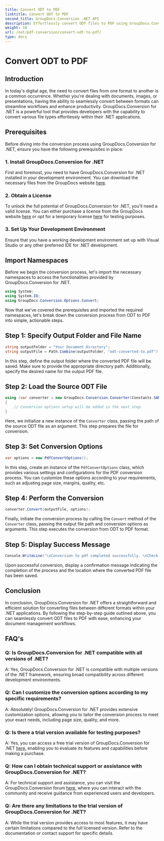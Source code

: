```yaml
---
title: Convert ODT to PDF
linktitle: Convert ODT to PDF
second_title: GroupDocs.Conversion .NET API
description: Effortlessly convert ODT files to PDF using GroupDocs.Conversion for .NET. Streamline your document management workflows with ease.
weight: 10
url: /net/pdf-conversion/convert-odt-to-pdf/
type: docs
---
```

# Convert ODT to PDF

## Introduction
In today's digital age, the need to convert files from one format to another is a common occurrence. Whether you're dealing with documents, images, or presentations, having the ability to seamlessly convert between formats can streamline workflows and enhance productivity. GroupDocs.Conversion for .NET is a powerful tool that provides developers with the capability to convert various file types effortlessly within their .NET applications.
## Prerequisites
Before diving into the conversion process using GroupDocs.Conversion for .NET, ensure you have the following prerequisites in place:
### 1. Install GroupDocs.Conversion for .NET
First and foremost, you need to have GroupDocs.Conversion for .NET installed in your development environment. You can download the necessary files from the GroupDocs website [here](https://releases.groupdocs.com/conversion/net/).
### 2. Obtain a License
To unlock the full potential of GroupDocs.Conversion for .NET, you'll need a valid license. You can either purchase a license from the GroupDocs website [here](https://purchase.groupdocs.com/buy) or opt for a temporary license [here](https://purchase.groupdocs.com/temporary-license/) for testing purposes.
### 3. Set Up Your Development Environment
Ensure that you have a working development environment set up with Visual Studio or any other preferred IDE for .NET development.

## Import Namespaces
Before we begin the conversion process, let's import the necessary namespaces to access the functionalities provided by GroupDocs.Conversion for .NET.
```csharp
using System;
using System.IO;
using GroupDocs.Conversion.Options.Convert;
```

Now that we've covered the prerequisites and imported the required namespaces, let's break down the conversion process from ODT to PDF into simple, actionable steps.
## Step 1: Specify Output Folder and File Name
```csharp
string outputFolder = "Your Document Directory";
string outputFile = Path.Combine(outputFolder, "odt-converted-to.pdf");
```
In this step, define the output folder where the converted PDF file will be saved. Make sure to provide the appropriate directory path. Additionally, specify the desired name for the output PDF file.
## Step 2: Load the Source ODT File
```csharp
using (var converter = new GroupDocs.Conversion.Converter(Constants.SAMPLE_ODT))
{
    // Conversion options setup will be added in the next step.
}
```
Here, we initialize a new instance of the `Converter` class, passing the path of the source ODT file as an argument. This step prepares the file for conversion.
## Step 3: Set Conversion Options
```csharp
var options = new PdfConvertOptions();
```
In this step, create an instance of the `PdfConvertOptions` class, which provides various settings and configurations for the PDF conversion process. You can customize these options according to your requirements, such as adjusting page size, margins, quality, etc.
## Step 4: Perform the Conversion
```csharp
converter.Convert(outputFile, options);
```
Finally, initiate the conversion process by calling the `Convert` method of the `Converter` class, passing the output file path and conversion options as arguments. This step executes the conversion from ODT to PDF format.
## Step 5: Display Success Message
```csharp
Console.WriteLine("\nConversion to pdf completed successfully. \nCheck output in {0}", outputFolder);
```
Upon successful conversion, display a confirmation message indicating the completion of the process and the location where the converted PDF file has been saved.

## Conclusion
In conclusion, GroupDocs.Conversion for .NET offers a straightforward and efficient solution for converting files between different formats within your .NET applications. By following the step-by-step guide outlined above, you can seamlessly convert ODT files to PDF with ease, enhancing your document management workflows.
## FAQ's
### Q: Is GroupDocs.Conversion for .NET compatible with all versions of .NET?
A: Yes, GroupDocs.Conversion for .NET is compatible with multiple versions of the .NET framework, ensuring broad compatibility across different development environments.
### Q: Can I customize the conversion options according to my specific requirements?
A: Absolutely! GroupDocs.Conversion for .NET provides extensive customization options, allowing you to tailor the conversion process to meet your exact needs, including page size, quality, and more.
### Q: Is there a trial version available for testing purposes?
A: Yes, you can access a free trial version of GroupDocs.Conversion for .NET [here](https://releases.groupdocs.com/), enabling you to evaluate its features and capabilities before making a purchase.
### Q: How can I obtain technical support or assistance with GroupDocs.Conversion for .NET?
A: For technical support and assistance, you can visit the GroupDocs.Conversion forum [here](https://forum.groupdocs.com/c/conversion/11), where you can interact with the community and receive guidance from experienced users and developers.
### Q: Are there any limitations to the trial version of GroupDocs.Conversion for .NET?
A: While the trial version provides access to most features, it may have certain limitations compared to the full licensed version. Refer to the documentation or contact support for specific details.
